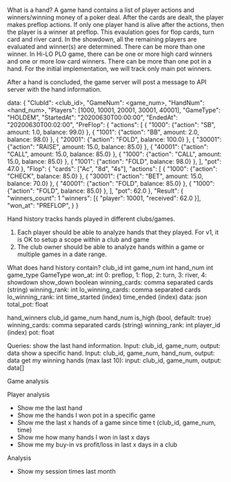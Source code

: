 What is a hand?
A game hand contains a list of player actions and winners/winning money of a poker deal.
After the cards are dealt, the player makes preflop actions. If only one player hand is alive
after the actions, then the player is a winner at preflop. This evaulation goes for flop cards,
turn card and river card. In the showdown, all the remaining players are evaluated and winner(s)
are determined. There can be more than one winner. In Hi-LO PLO game, there can be one or more
high card winners and one or more low card winners. There can be more than one pot in a hand. 
For the initial implementation, we will track only main pot winners.


After a hand is concluded, the game server will post a message to API server with the hand information.

data:
{
  "ClubId": <club_id>,
  "GameNum": <game_num>,
  "HandNum": <hand_num>,
  "Players": [1000, 10001, 20001, 30001, 40001],
  "GameType": "HOLDEM",
  "StartedAt": "20200630T00:00:00",
  "EndedAt": "20200630T00:02:00",
  "PreFlop": {
    "actions": [
      { "1000": {"action": "SB", amount: 1.0, balance: 99.0} },
      { "1001": {"action": "BB", amount: 2.0, balance: 98.0} },
      { "20001": {"action": "FOLD", balance: 100.0} },
      { "30001": {"action": "RAISE", amount: 15.0, balance: 85.0} },
      { "40001": {"action": "CALL", amount: 15.0, balance: 85.0} },
      { "1000": {"action": "CALL", amount: 15.0, balance: 85.0} },
      { "1001": {"action": "FOLD",  balance: 98.0} },
    ],
    "pot": 47.0
  },
  "Flop": {
    "cards": ["Ac", "8d", "4s"],
    "actions": [
      { "1000": {"action": "CHECK", balance: 85.0} },
      { "30001": {"action": "BET", amount: 15.0, balance: 70.0} },
      { "40001": {"action": "FOLD", balance: 85.0} },
      { "1000": {"action": "FOLD", balance: 85.0} },
    ],
    "pot": 62.0
  },
  "Result": {
    "winners_count": 1
    "winners": [{
        "player": 10001,
        "received": 62.0 
      }],
    "won_at": "PREFLOP",
  }
}


Hand history tracks hands played in different clubs/games. 
1. Each player should be able to analyze hands that they played.
  For v1, it is OK to setup a scope within a club and game
2. The club owner should be able to analyze hands within a game or multiple games in a date range.

What does hand history contain?
club_id int
game_num int
hand_num int
game_type  GameType
won_at: int 0: preflop, 1: flop, 2: turn, 3: river, 4: showdown
show_down boolean
winning_cards: comma separated cards (string) 
winning_rank: int
lo_winning_cards: comma separated cards
lo_winning_rank: int
time_started (index)
time_ended (index)
data: json
total_pot: float

hand_winners
club_id
game_num
hand_num
is_high (bool, default: true)
winning_cards: comma separated cards (string)
winning_rank: int
player_id (index)
pot: float


Queries:
show the last hand information. Input: club_id, game_num, output: data
show a specific hand. Input: club_id, game_num, hand_num, output: data
get my winning hands (max last 10): input: club_id, game_num, output: data[]

Game analysis


Player analysis
- Show me the last hand
- Show me the hands I won pot in a specific game
- Show me the last x hands of a game since time t (club_id, game_num, time)
- Show me how many hands I won in last x days
- Show me my buy-in vs profit/loss in last x days in a club

Analysis 
- Show my session times last month
